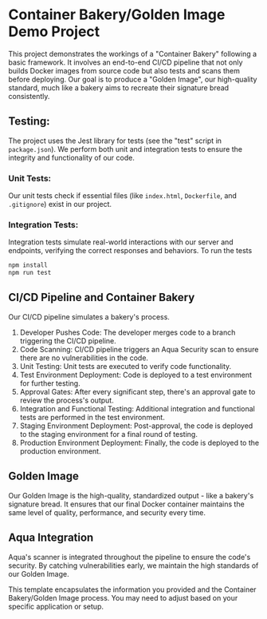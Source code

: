# Container Bakery/Golden Image Demo Project

This project demonstrates the workings of a "Container Bakery" following a basic framework. It involves an end-to-end CI/CD pipeline that not only builds Docker images from source code but also tests and scans them before deploying. Our goal is to produce a "Golden Image", our high-quality standard, much like a bakery aims to recreate their signature bread consistently.

## Testing:

The project uses the Jest library for tests (see the "test" script in `package.json`). We perform both unit and integration tests to ensure the integrity and functionality of our code.

### Unit Tests:

Our unit tests check if essential files (like `index.html`, `Dockerfile`, and `.gitignore`) exist in our project.

### Integration Tests:

Integration tests simulate real-world interactions with our server and endpoints, verifying the correct responses and behaviors.
To run the tests

```bash
npm install
npm run test
```

## CI/CD Pipeline and Container Bakery

Our CI/CD pipeline simulates a bakery's process.

1. Developer Pushes Code: The developer merges code to a branch triggering the CI/CD pipeline.
2. Code Scanning: CI/CD pipeline triggers an Aqua Security scan to ensure there are no vulnerabilities in the code.
3. Unit Testing: Unit tests are executed to verify code functionality.
4. Test Environment Deployment: Code is deployed to a test environment for further testing.
5. Approval Gates: After every significant step, there's an approval gate to review the process's output.
6. Integration and Functional Testing: Additional integration and functional tests are performed in the test environment.
7. Staging Environment Deployment: Post-approval, the code is deployed to the staging environment for a final round of testing.
8. Production Environment Deployment: Finally, the code is deployed to the production environment.

## Golden Image

Our Golden Image is the high-quality, standardized output - like a bakery's signature bread. It ensures that our final Docker container maintains the same level of quality, performance, and security every time.

## Aqua Integration

Aqua's scanner is integrated throughout the pipeline to ensure the code's security. By catching vulnerabilities early, we maintain the high standards of our Golden Image.

This template encapsulates the information you provided and the Container Bakery/Golden Image process. You may need to adjust based on your specific application or setup.




